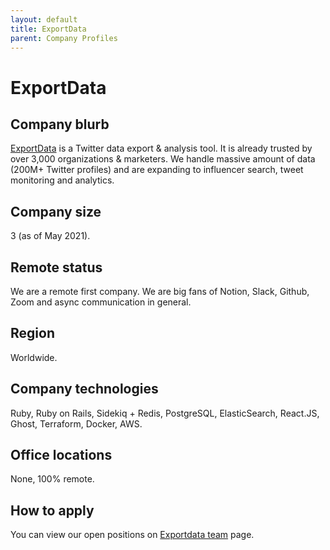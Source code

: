 ```yaml
---
layout: default
title: ExportData
parent: Company Profiles
---
```


# ExportData

## Company blurb

[ExportData](https://www.exportdata.io/) is a Twitter data export & analysis tool. It is already trusted by over 3,000 organizations & marketers. We handle massive amount of data (200M+ Twitter profiles) and are expanding to influencer search, tweet monitoring and analytics.

## Company size

3 (as of May 2021).

## Remote status

We are a remote first company. We are big fans of Notion, Slack, Github, Zoom and async communication in general.

## Region

Worldwide.

## Company technologies

Ruby, Ruby on Rails, Sidekiq + Redis, PostgreSQL, ElasticSearch, React.JS, Ghost, Terraform, Docker, AWS.

## Office locations

None, 100% remote.

## How to apply

You can view our open positions on [Exportdata team](https://www.exportdata.io/team) page.
